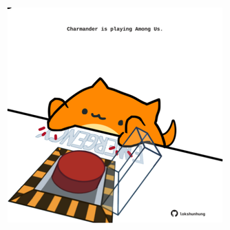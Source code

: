 <!-- built at 23/01/2024, 03:00:42 UTC -->
<p align="center">
  <img width="500" height="500" src="./ReadmeImage.svg">
</p>
